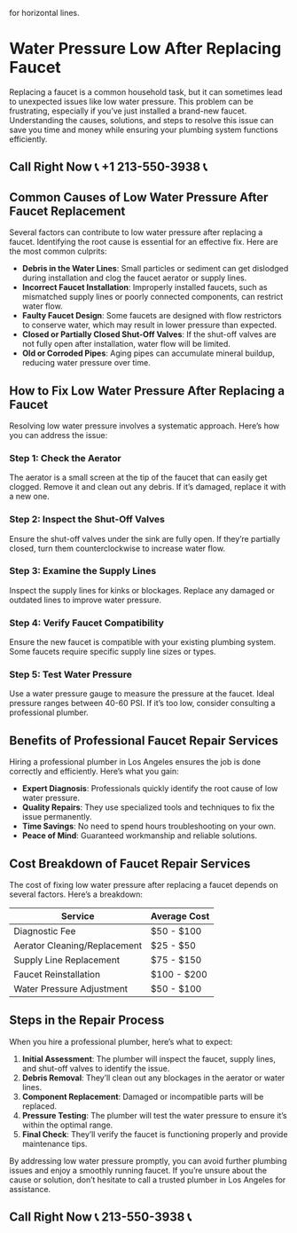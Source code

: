  for horizontal lines.

# Water Pressure Low After Replacing Faucet

Replacing a faucet is a common household task, but it can sometimes lead to unexpected issues like low water pressure. This problem can be frustrating, especially if you’ve just installed a brand-new faucet. Understanding the causes, solutions, and steps to resolve this issue can save you time and money while ensuring your plumbing system functions efficiently.

## Call Right Now 📞 +1 213-550-3938 📞

## Common Causes of Low Water Pressure After Faucet Replacement

Several factors can contribute to low water pressure after replacing a faucet. Identifying the root cause is essential for an effective fix. Here are the most common culprits:

- **Debris in the Water Lines**: Small particles or sediment can get dislodged during installation and clog the faucet aerator or supply lines.
- **Incorrect Faucet Installation**: Improperly installed faucets, such as mismatched supply lines or poorly connected components, can restrict water flow.
- **Faulty Faucet Design**: Some faucets are designed with flow restrictors to conserve water, which may result in lower pressure than expected.
- **Closed or Partially Closed Shut-Off Valves**: If the shut-off valves are not fully open after installation, water flow will be limited.
- **Old or Corroded Pipes**: Aging pipes can accumulate mineral buildup, reducing water pressure over time.

## How to Fix Low Water Pressure After Replacing a Faucet

Resolving low water pressure involves a systematic approach. Here’s how you can address the issue:

### Step 1: Check the Aerator
The aerator is a small screen at the tip of the faucet that can easily get clogged. Remove it and clean out any debris. If it’s damaged, replace it with a new one.

### Step 2: Inspect the Shut-Off Valves
Ensure the shut-off valves under the sink are fully open. If they’re partially closed, turn them counterclockwise to increase water flow.

### Step 3: Examine the Supply Lines
Inspect the supply lines for kinks or blockages. Replace any damaged or outdated lines to improve water pressure.

### Step 4: Verify Faucet Compatibility
Ensure the new faucet is compatible with your existing plumbing system. Some faucets require specific supply line sizes or types.

### Step 5: Test Water Pressure
Use a water pressure gauge to measure the pressure at the faucet. Ideal pressure ranges between 40-60 PSI. If it’s too low, consider consulting a professional plumber.

## Benefits of Professional Faucet Repair Services

Hiring a professional plumber in Los Angeles ensures the job is done correctly and efficiently. Here’s what you gain:

- **Expert Diagnosis**: Professionals quickly identify the root cause of low water pressure.
- **Quality Repairs**: They use specialized tools and techniques to fix the issue permanently.
- **Time Savings**: No need to spend hours troubleshooting on your own.
- **Peace of Mind**: Guaranteed workmanship and reliable solutions.

## Cost Breakdown of Faucet Repair Services

The cost of fixing low water pressure after replacing a faucet depends on several factors. Here’s a breakdown:

| **Service**               | **Average Cost** |
|---------------------------|------------------|
| Diagnostic Fee            | $50 - $100       |
| Aerator Cleaning/Replacement | $25 - $50       |
| Supply Line Replacement   | $75 - $150       |
| Faucet Reinstallation     | $100 - $200      |
| Water Pressure Adjustment  | $50 - $100       |

## Steps in the Repair Process

When you hire a professional plumber, here’s what to expect:

1. **Initial Assessment**: The plumber will inspect the faucet, supply lines, and shut-off valves to identify the issue.
2. **Debris Removal**: They’ll clean out any blockages in the aerator or water lines.
3. **Component Replacement**: Damaged or incompatible parts will be replaced.
4. **Pressure Testing**: The plumber will test the water pressure to ensure it’s within the optimal range.
5. **Final Check**: They’ll verify the faucet is functioning properly and provide maintenance tips.

By addressing low water pressure promptly, you can avoid further plumbing issues and enjoy a smoothly running faucet. If you’re unsure about the cause or solution, don’t hesitate to call a trusted plumber in Los Angeles for assistance.
## Call Right Now 📞 213-550-3938 📞